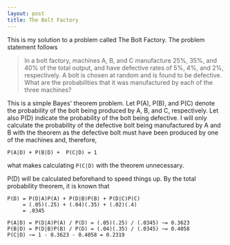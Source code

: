 ```yaml
---
layout: post
title: The Bolt Factory
---
```


This is my solution to a problem called The Bolt Factory. The problem statement follows

> In a bolt factory, machines A, B, and C manufacture 25%, 35%, and 40% of the total output,
and have defective rates of 5%, 4%, and 2%, respectively. A bolt is chosen at random and is found to be defective.
What are the probabilities that it was manufactured by each of the three machines?

This is a simple Bayes' theorem problem.
Let P(A), P(B), and P(C) denote the probability of the bolt being produced by A, B, and C, respectively.
Let also P(D) indicate the probability of the bolt being defective.
I will only calculate the probability of the defective bolt being manufactured by A and B with the theorem
as the defective bolt must have been produced by one of the machines and, therefore,

    P(A|D) + P(B|D) +  P(C|D) = 1

what makes calculating `P(C|D)` with the theorem unnecessary.

P(D) will be calculated beforehand to speed things up. By the total probability theorem, it is known that

    P(D) = P(D|A)P(A) + P(D|B)P(B) + P(D|C)P(C)
         = (.05)(.25) + (.04)(.35) + (.02)(.4)
         = .0345

    P(A|D) = P(D|A)P(A) / P(D) = (.05)(.25) / (.0345) ~= 0.3623
    P(B|D) = P(D|B)P(B) / P(D) = (.04)(.35) / (.0345) ~= 0.4058
    P(C|D) ~= 1 - 0.3623 - 0.4058 = 0.2319
